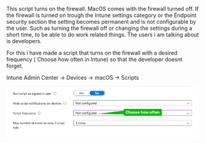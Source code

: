 This script turns on the firewall. 
MacOS comes with the firewall turned off. If the firewall is turned on trough the Intune settings category or the Endpoint security section the setting becomes permanent and is not configurable by the user. Such as turning the firewall off or changing the settings during a short time, to be able to do work related things. The users i am talking about is developers.

For this i have made a script that turns on the firewall with a desired frequency ( Choose how often in Intune) so that the developer doesnt forget.

Intune Admin Center -> Devices -> macOS -> Scripts

![MacOS](firewall_mac.png)